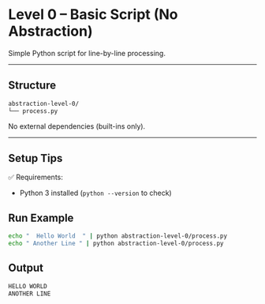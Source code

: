 # Level 0 – Basic Script (No Abstraction)

Simple Python script for line-by-line processing.

---

## Structure

```bash
abstraction-level-0/
└── process.py
```

No external dependencies (built-ins only).

---

## Setup Tips

✅ Requirements:

- Python 3 installed (`python --version` to check)


## Run Example

```bash
echo "  Hello World  " | python abstraction-level-0/process.py
echo " Another Line " | python abstraction-level-0/process.py
```

## Output

```bash
HELLO WORLD
ANOTHER LINE
```